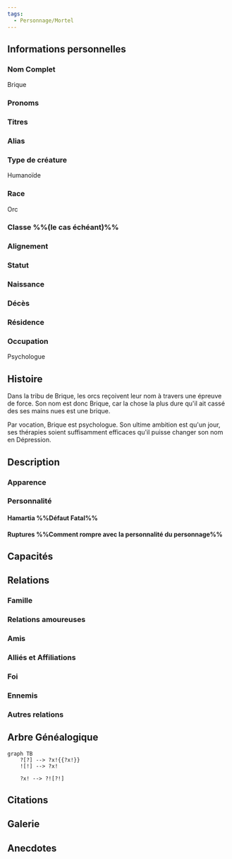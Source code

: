 ```yaml
---
tags:
  - Personnage/Mortel
---
```


## Informations personnelles
### Nom Complet
Brique
### Pronoms
### Titres
### Alias
### Type de créature
Humanoïde
### Race
Orc
### Classe %%(le cas échéant)%%
### Alignement
### Statut
### Naissance
### Décès
### Résidence
### Occupation
Psychologue

## Histoire
Dans la tribu de Brique, les orcs reçoivent leur nom à travers une épreuve de force. Son nom est donc Brique, car la chose la plus dure qu'il ait cassé des ses mains nues est une brique.

Par vocation, Brique est psychologue. Son ultime ambition est qu'un jour, ses thérapies soient suffisamment efficaces qu'il puisse changer son nom en Dépression.

## Description
### Apparence

### Personnalité

#### Hamartia %%Défaut Fatal%%

#### Ruptures %%Comment rompre avec la personnalité du personnage%%

## Capacités

## Relations
### Famille
### Relations amoureuses
### Amis
### Alliés et Affiliations
### Foi
### Ennemis
### Autres relations

## Arbre Généalogique
```mermaid
graph TB
    ?[?] --> ?x!{{?x!}}
    ![!] --> ?x!

    ?x! --> ?![?!]
```

## Citations

## Galerie

## Anecdotes